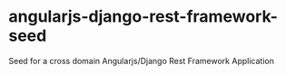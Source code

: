 angularjs-django-rest-framework-seed
====================================

Seed for a cross domain Angularjs/Django Rest Framework Application
